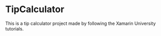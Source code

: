 # TipCalculator
This is a tip calculator project made by following the Xamarin University tutorials.
